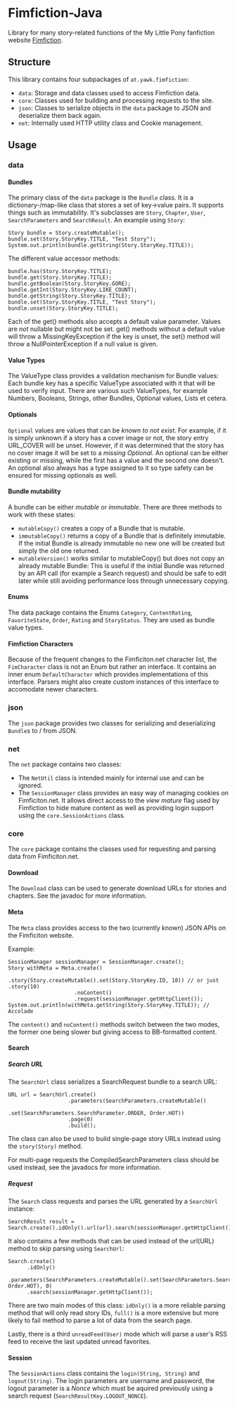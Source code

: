 Fimfiction-Java
===============

Library for many story-related functions of the My Little Pony fanfiction website [Fimfiction](http://fimfiction.net/).

Structure
---------

This library contains four subpackages of `at.yawk.fimfiction`:

- `data`: Storage and data classes used to access Fimfiction data.
- `core`: Classes used for building and processing requests to the site.
- `json`: Classes to serialize objects in the `data` package to JSON and deserialize them back again.
- `net`: Internally used HTTP utility class and Cookie management.

Usage
-----

### data

#### Bundles

The primary class of the `data` package is the `Bundle` class. It is a dictionary-/map-like class that stores a set of key->value pairs. It supports things such as immutability. It's subclasses are `Story`, `Chapter`, `User`, `SearchParameters` and `SearchResult`. An example using `Story`:

    Story bundle = Story.createMutable();
    bundle.set(Story.StoryKey.TITLE, "Test Story");
    System.out.println(bundle.getString(Story.StoryKey.TITLE));

The different value accessor methods:

    bundle.has(Story.StoryKey.TITLE);
    bundle.get(Story.StoryKey.TITLE);
    bundle.getBoolean(Story.StoryKey.GORE);
    bundle.getInt(Story.StoryKey.LIKE_COUNT);
    bundle.getString(Story.StoryKey.TITLE);
    bundle.set(Story.StoryKey.TITLE, "Test Story");
    bundle.unset(Story.StoryKey.TITLE);

Each of the get() methods also accepts a default value parameter. Values are *not* nullable but might not be set. get() methods without a default value will throw a MissingKeyException if the key is unset, the set() method will throw a NullPointerException if a null value is given.

#### Value Types

The ValueType class provides a validation mechanism for Bundle values: Each bundle key has a specific ValueType associated with it that will be used to verify input. There are various such ValueTypes, for example Numbers, Booleans, Strings, other Bundles, Optional values, Lists et cetera.

#### Optionals

`Optional` values are values that can be *known to not exist*. For example, if it is simply unknown if a story has a cover image or not, the story entry URL_COVER will be unset. However, if it was determined that the story has no cover image it will be set to a *missing Optional*. An optional can be either existing or missing, while the first has a value and the second one doesn't. An optional also always has a type assigned to it so type safety can be ensured for missing optionals as well.

#### Bundle mutability

A bundle can be either *mutable* or *immutable*. There are three methods to work with these states:

- `mutableCopy()` creates a copy of a Bundle that is mutable.
- `immutableCopy()` returns a copy of a Bundle that is definitely immutable. If the initial Bundle is already immutable no new one will be created but simply the old one returned.
- `mutableVersion()` works similar to mutableCopy() but does not copy an already mutable Bundle: This is useful if the initial Bundle was returned by an API call (for example a Search request) and should be safe to edit later while still avoiding performance loss through unnecessary copying.

#### Enums

The data package contains the Enums `Category`, `ContentRating`, `FavoriteState`, `Order`, `Rating` and `StoryStatus`. They are used as bundle value types.

#### Fimfiction Characters

Because of the frequent changes to the Fimficiton.net character list, the `FimCharacter` class is not an Enum but rather an interface. It contains an inner enum `DefaultCharacter` which provides implementations of this interface. Parsers might also create custom instances of this interface to accomodate newer characters.

### json

The `json` package provides two classes for serializing and deserializing `Bundle`s to / from JSON.

### net

The `net` package contains two classes:

- The `NetUtil` class is intended mainly for internal use and can be ignored.
- The `SessionManager` class provides an easy way of managing cookies on Fimficiton.net. It allows direct access to the *view mature* flag used by Fimfiction to hide mature content as well as providing login support using the `core.SessionActions` class.

### core

The `core` package contains the classes used for requesting and parsing data from Fimficiton.net.

#### Download

The `Download` class can be used to generate download URLs for stories and chapters. See the javadoc for more information.

#### Meta

The `Meta` class provides access to the two (currently known) JSON APIs on the Fimficiton website.

Example:

    SessionManager sessionManager = SessionManager.create();
    Story withMeta = Meta.create()
                         .story(Story.createMutable().set(Story.StoryKey.ID, 10)) // or just .story(10)
                         .noContent()
                         .request(sessionManager.getHttpClient());
    System.out.println(withMeta.getString(Story.StoryKey.TITLE)); // Accolade

The `content()` and `noContent()` methods switch between the two modes, the former one being slower but giving access to BB-formatted content.

#### Search

##### Search URL

The `SearchUrl` class serializes a SearchRequest bundle to a search URL:

    URL url = SearchUrl.create()
                       .parameters(SearchParameters.createMutable()
                                                   .set(SearchParameters.SearchParameter.ORDER, Order.HOT))
                       .page(0)
                       .build();

The class can also be used to build single-page story URLs instead using the `story(Story)` method.

For multi-page requests the CompiledSearchParameters class should be used instead, see the javadocs for more information.

##### Request

The `Search` class requests and parses the URL generated by a `SearchUrl` instance:

    SearchResult result = Search.create().idOnly().url(url).search(sessionManager.getHttpClient());

It also contains a few methods that can be used instead of the url(URL) method to skip parsing using `SearchUrl`:

    Search.create()
          .idOnly()
          .parameters(SearchParameters.createMutable().set(SearchParameters.SearchParameter.ORDER, Order.HOT), 0)
          .search(sessionManager.getHttpClient());

There are two main modes of this class: `idOnly()` is a more reliable parsing method that will only read story IDs, `full()` is a more extensive but more likely to fail method to parse a lot of data from the search page.

Lastly, there is a third `unreadFeed(User)` mode which will parse a user's RSS feed to receive the last updated unread favorites.

#### Session

The `SessionActions` class contains the `login(String, String)` and `logout(String)`. The login parameters are username and password, the logout parameter is a *Nonce* which must be aquired previously using a search request (`SearchResultKey.LOGOUT_NONCE`).
